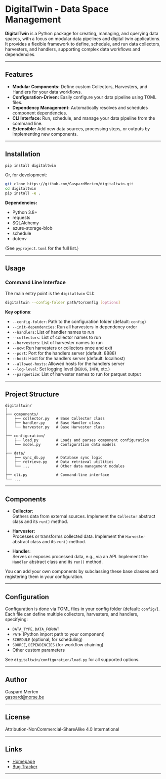 # DigitalTwin - Data Space Management

**DigitalTwin** is a Python package for creating, managing, and querying data spaces, with a focus on modular data
pipelines and digital twin applications. It provides a flexible framework to define, schedule, and run data collectors,
harvesters, and handlers, supporting complex data workflows and dependencies.

---

## Features

- **Modular Components:** Define custom Collectors, Harvesters, and Handlers for your data workflows.
- **Configuration-Driven:** Easily configure your data pipeline using TOML files.
- **Dependency Management:** Automatically resolves and schedules component dependencies.
- **CLI Interface:** Run, schedule, and manage your data pipeline from the command line.
- **Extensible:** Add new data sources, processing steps, or outputs by implementing new components.

---

## Installation

```bash
pip install digitaltwin
```

Or, for development:

```bash
git clone https://github.com/GaspardMerten/digitaltwin.git
cd digitaltwin
pip install -e .
```

**Dependencies:**

- Python 3.8+
- requests
- SQLAlchemy
- azure-storage-blob
- schedule
- dotenv

(See `pyproject.toml` for the full list.)

---

## Usage

### Command Line Interface

The main entry point is the `digitaltwin` CLI:

```bash
digitaltwin --config-folder path/to/config [options]
```

**Key options:**

- `--config-folder`: Path to the configuration folder (default: `config`)
- `--init-dependencies`: Run all harvesters in dependency order
- `--handlers`: List of handler names to run
- `--collectors`: List of collector names to run
- `--harvesters`: List of harvester names to run
- `--now`: Run harvesters or collectors once and exit
- `--port`: Port for the handlers server (default: 8888)
- `--host`: Host for the handlers server (default: localhost)
- `--allowed-hosts`: Allowed hosts for the handlers server
- `--log-level`: Set logging level (`DEBUG`, `INFO`, etc.)
- `--parquetize`: List of harvester names to run for parquet output

---

## Project Structure

```
digitaltwin/
│
├── components/
│   ├── collector.py   # Base Collector class
│   ├── handler.py     # Base Handler class
│   └── harvester.py   # Base Harvester class
│
├── configuration/
│   ├── load.py        # Loads and parses component configuration
│   └── model.py       # Configuration data models
│
├── data/
│   ├── sync_db.py     # Database sync logic
│   ├── retrieve.py    # Data retrieval utilities
│   └── ...            # Other data management modules
│
├── cli.py             # Command-line interface
└── ...
```

---

## Components

- **Collector:**  
  Gathers data from external sources. Implement the `Collector` abstract class and its `run()` method.

- **Harvester:**  
  Processes or transforms collected data. Implement the `Harvester` abstract class and its `run()` method.

- **Handler:**  
  Serves or exposes processed data, e.g., via an API. Implement the `Handler` abstract class and its `run()` method.

You can add your own components by subclassing these base classes and registering them in your configuration.

---

## Configuration

Configuration is done via TOML files in your config folder (default: `config/`).  
Each file can define multiple collectors, harvesters, and handlers, specifying:

- `DATA_TYPE`, `DATA_FORMAT`
- `PATH` (Python import path to your component)
- `SCHEDULE` (optional, for scheduling)
- `SOURCE`, `DEPENDENCIES` (for workflow chaining)
- Other custom parameters

See `digitaltwin/configuration/load.py` for all supported options.

---

## Author

Gaspard Merten  
[gaspard@norse.be](mailto:gaspard@norse.be)

---

## License

Attribution-NonCommercial-ShareAlike 4.0 International

---

## Links

- [Homepage](https://github.com/GaspardMerten/digitaltwin)
- [Bug Tracker](https://github.com/GaspardMerten/digitaltwin/issues)

--- 